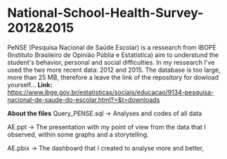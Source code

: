 # National-School-Health-Survey-2012&2015

PeNSE (Pesquisa Nacional de Saúde Escolar) is a ressearch from IBOPE (Instituto Brasileiro de Opinião Públia e Estatística) aim to understund the student's behavior, personal and 
social difficulties.
In my ressearch I've used the two more recent data: 2012 and 2015.
The database is too large, more than 25 MB, therefore a leave the link of the repository for dowload yourself...
**Link:** https://www.ibge.gov.br/estatisticas/sociais/educacao/9134-pesquisa-nacional-de-saude-do-escolar.html?=&t=downloads

**About the files**
Query_PENSE.sql -> Analyses and codes of all data

AE.ppt -> The presentation with my point of view from the data that I observed, within some graphs and a storytelling.

AE.pbix -> The dashboard that I created to analyse more and better,
